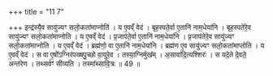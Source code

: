 +++
title = "11 7"

+++
इन्द्र॑स्यै॒व सायु॑ज्यꣳ सलो॒कता॑माप्नोति॑ । य ए॒वव्ँ वेद॑ । बृह॒स्पते॒र्वा ए॒तानि॑ नाम॒धेया॑नि । बृह॒स्पते॑रे॒व सायु॑ज्यꣳ सलो॒कता॑माप्नोति । य ए॒वव्ँ वेद॑ । प्र॒जाप॑ते॒र्वा ए॒तानि॑ नाम॒धेया॑नि । प्र॒जाप॑तेरे॒व सायु॑ज्यꣳ सलो॒कता॑माप्नोति । य ए॒वव्ँ वेद॑ । ब्रह्म॑णो॒ वा ए॒तानि॑ नाम॒धेया॑नि । ब्रह्म॑ण ए॒व सायु॑ज्यꣳ सलो॒कता॑माप्तोति । य ए॒वव्ँ वेद॑ । स वा ए॒षो᳚ऽग्निर॑पख्षपु॒च्छो वा॒युरे॒व । तस्या॒ग्निर्मुख᳚म् ।  अ॒सावा॑दि॒त्यश्शिरः॑ । स यदे॒ते दे॒वते॒ अन्त॑रेण । तथ्सर्वꣳ॑ सीव्यति । तस्मा᳚थ्सावि॒त्रः ॥ 49 ॥


